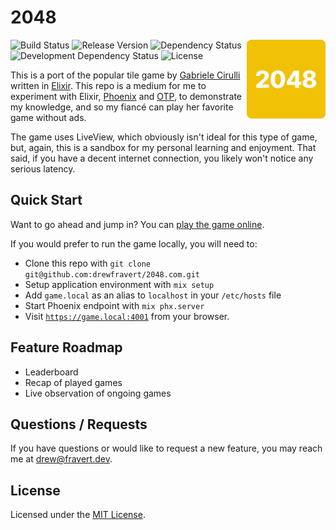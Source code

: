 # 2048
<img src="assets/static/images/icon.svg" width="25%" height="auto" align="right" valign="top">

![Build Status](https://img.shields.io/github/workflow/status/drewfravert/2048/Build)
![Release Version](https://img.shields.io/github/v/release/drewfravert/2048)
![Dependency Status](https://img.shields.io/david/drewfravert/2048?path=assets)
![Development Dependency Status](https://img.shields.io/david/dev/drewfravert/2048?path=assets)
![License](https://img.shields.io/github/license/drewfravert/2048)

This is a port of the popular tile game by [Gabriele Cirulli](https://www.gabrielecirulli.com/) written in [Elixir](https://elixir-lang.org/). This repo is a medium for me to experiment with Elixir, [Phoenix](https://phoenixframework.org/) and [OTP](http://erlang.org/doc/system_architecture_intro/sys_arch_intro.html), to demonstrate my knowledge, and so my fiancé can play her favorite game without ads.

The game uses LiveView, which obviously isn't ideal for this type of game, but, again, this is a sandbox for my personal learning and enjoyment. That said, if you have a decent internet connection, you likely won't notice any serious latency.


## Quick Start
Want to go ahead and jump in? You can [play the game online](https://ex2048.gigalixirapp.com/).

If you would prefer to run the game locally, you will need to:

  * Clone this repo with `git clone git@github.com:drewfravert/2048.com.git`
  * Setup application environment with `mix setup`
  * Add `game.local` as an alias to `localhost` in your `/etc/hosts` file
  * Start Phoenix endpoint with `mix phx.server`
  * Visit [`https://game.local:4001`](https://game.local:4001) from your browser.


## Feature Roadmap
  * Leaderboard
  * Recap of played games
  * Live observation of ongoing games


## Questions / Requests
If you have questions or would like to request a new feature, you may reach me at [drew@fravert.dev](mailto:drew@fravert.dev).


## License
Licensed under the [MIT License](LICENSE.txt).
